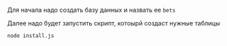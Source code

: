 Для начала надо создать базу данных и назвать ее `bets`

Далее надо будет запустить скрипт, котоырй создаст нужные таблицы

```
node install.js
```